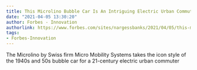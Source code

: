 ```yaml
---
title: This Microlino Bubble Car Is An Intriguing Electric Urban Commuter
date: "2021-04-05 13:30:20"
author: Forbes - Innovation
authorlink: https://www.forbes.com/sites/nargessbanks/2021/04/05/this-microlino-bubble-car-is-an-intriguing-electric-urban-commuter/
tags:
- Forbes-Innovation
---
```

The Microlino by Swiss firm Micro Mobility Systems takes the icon style of the 1940s and 50s bubble car for a 21-century electric urban commuter